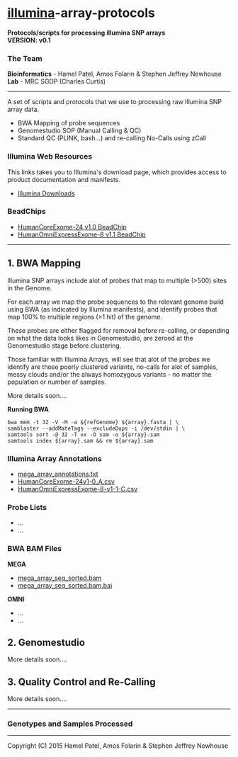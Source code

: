 # [illumina](http://www.illumina.com/)-array-protocols
**Protocols/scripts for processing illumina SNP arrays**  
**VERSION: v0.1**  

### The Team 
**Bioinformatics** - Hamel Patel, Amos Folarin & Stephen Jeffrey Newhouse  
**Lab** - MRC SGDP (Charles Curtis)  

******

A set of scripts and protocols that we use to processing raw Illumina SNP array data.

- BWA Mapping of probe sequences  
- Genomestudio SOP (Manual Calling & QC)    
- Standard QC (PLINK, bash...) and re-calling No-Calls using zCall  

### Illumina Web Resources
This links takes you to Illumina's download page, which provides access to product documentation and
manifests.

- [Illumina Downloads](http://support.illumina.com/downloads.html)

### BeadChips
- [HumanCoreExome-24 v1.0 BeadChip](http://support.illumina.com/downloads/humancoreexome-24-v1-0-product-files.html)  
- [HumanOmniExpressExome-8 v1.1 BeadChip](http://support.illumina.com/downloads/humanomniexpressexome-8v1-1_product_files.html)   


****** 

## 1. BWA Mapping  

Illumina SNP arrays include alot of probes that map to multiple (>500) sites in the Genome.  

For each array we map the probe sequences to the relevant genome build using BWA (as indicated by Illumina manifests), and
identify probes that map 100% to multiple regions (>1 hit) of the genome.

These probes are either flagged for removal before re-calling, or depending on what the data looks likes in Genomestudio,
are zeroed at the Genomestudio stage before clustering.  

Those familiar with Illumina Arrays, will see that alot of the probes we identify are those poorly clustered variants, no-calls for alot of samples, messy clouds and/or the always homozygous variants - no matter the population or number of samples. 

More details soon....  

**Running BWA**  

```
bwa mem -t 32 -V -M -a ${refGenome} ${array}.fasta | \
samblaster --addMateTags --excludeDups -i /dev/stdin | \
samtools sort -@ 32 -T xx -O sam -o ${array}.sam
samtools index ${array}.sam && rm ${array}.sam
```

### Illumina Array Annotations

- [mega_array_annotations.txt](https://s3-eu-west-1.amazonaws.com/illumina-probe-mappings/mega_array_annotations.txt.gz)  
- [HumanCoreExome-24v1-0_A.csv](ftp://webdata:webdata@ussd-ftp.illumina.com/Downloads/ProductFiles/HumanCoreExome-24/Product_Files/HumanCoreExome-24v1-0_A.csv)  
- [HumanOmniExpressExome-8-v1-1-C.csv](ftp://webdata:webdata@ussd-ftp.illumina.com/Downloads/ProductFiles/HumanOmniExpressExome/v1-1/HumanOmniExpressExome-8-v1-1-C.csv)

### Probe Lists
- ...
- ...  

### BWA BAM Files
**MEGA**    
- [mega_array_seq_sorted.bam](https://s3-eu-west-1.amazonaws.com/illumina-probe-mappings/mega_array_seq_sorted.bam)  
- [mega_array_seq_sorted.bam.bai](https://s3-eu-west-1.amazonaws.com/illumina-probe-mappings/mega_array_seq_sorted.bam.bai)  

**OMNI**  
- ...   
- ...     

## 2. Genomestudio 

More details soon....

## 3. Quality Control and Re-Calling  

More details soon....

******

### Genotypes and Samples Processed  


******
Copyright (C) 2015 Hamel Patel, Amos Folarin & Stephen Jeffrey Newhouse



